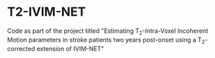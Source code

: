 # T2-IVIM-NET
Code as part of the project titled "Estimating T$_2$-Intra-Voxel Incoherent Motion parameters in stroke patients two years post-onset using a T$_2$-corrected extension of IVIM-NET"
